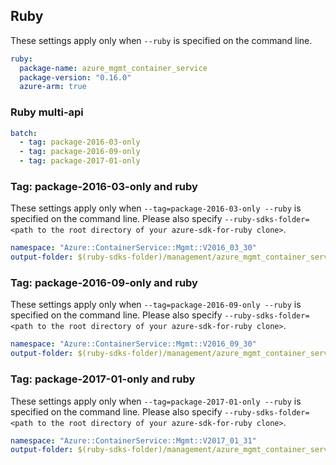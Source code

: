 ## Ruby

These settings apply only when `--ruby` is specified on the command line.

``` yaml $(ruby)
ruby:
  package-name: azure_mgmt_container_service
  package-version: "0.16.0"
  azure-arm: true
```

### Ruby multi-api

``` yaml $(ruby) && $(multiapi)
batch:
  - tag: package-2016-03-only
  - tag: package-2016-09-only
  - tag: package-2017-01-only
```

### Tag: package-2016-03-only and ruby

These settings apply only when `--tag=package-2016-03-only --ruby` is specified on the command line.
Please also specify `--ruby-sdks-folder=<path to the root directory of your azure-sdk-for-ruby clone>`.

``` yaml $(tag) == 'package-2016-03-only' && $(ruby)
namespace: "Azure::ContainerService::Mgmt::V2016_03_30"
output-folder: $(ruby-sdks-folder)/management/azure_mgmt_container_service/lib
```

### Tag: package-2016-09-only and ruby

These settings apply only when `--tag=package-2016-09-only --ruby` is specified on the command line.
Please also specify `--ruby-sdks-folder=<path to the root directory of your azure-sdk-for-ruby clone>`.

``` yaml $(tag) == 'package-2016-09-only' && $(ruby)
namespace: "Azure::ContainerService::Mgmt::V2016_09_30"
output-folder: $(ruby-sdks-folder)/management/azure_mgmt_container_service/lib
```

### Tag: package-2017-01-only and ruby

These settings apply only when `--tag=package-2017-01-only --ruby` is specified on the command line.
Please also specify `--ruby-sdks-folder=<path to the root directory of your azure-sdk-for-ruby clone>`.

``` yaml $(tag) == 'package-2017-01-only' && $(ruby)
namespace: "Azure::ContainerService::Mgmt::V2017_01_31"
output-folder: $(ruby-sdks-folder)/management/azure_mgmt_container_service/lib
```

